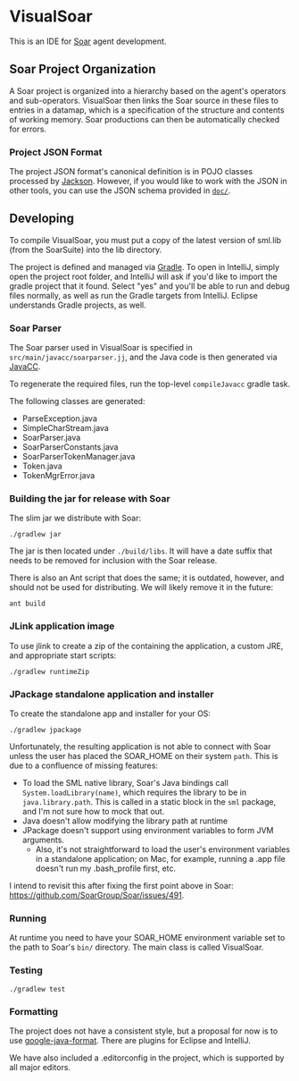 # VisualSoar

This is an IDE for [Soar](https://soar.eecs.umich.edu/) agent development.

## Soar Project Organization

A Soar project is organized into a hierarchy based on the agent's operators and sub-operators. VisualSoar then links the Soar source in these files to entries in a datamap, which is a specification of the structure and contents of working memory. Soar productions can then be automatically checked for errors.

### Project JSON Format

The project JSON format's canonical definition is in POJO classes processed by [Jackson](https://github.com/FasterXML/jackson). However, if you would like to work with the JSON in other tools, you can use the JSON schema provided in [`doc/`](./doc/project_schema.json).

## Developing

To compile VisualSoar, you must put a copy of the latest version of sml.lib (from the SoarSuite) into the lib directory.

The project is defined and managed via [Gradle](https://gradle.org/). To open in IntelliJ,
simply open the project root folder, and IntelliJ will ask if you'd like to import the gradle
project that it found. Select "yes" and you'll be able to run and debug files normally, as well
as run the Gradle targets from IntelliJ. Eclipse understands Gradle projects, as well.

### Soar Parser

The Soar parser used in VisualSoar is specified in `src/main/javacc/soarparser.jj`, and the Java code is then
generated via [JavaCC](https://javacc.github.io/javacc/).

To regenerate the required files, run the top-level `compileJavacc` gradle task.

The following classes are generated:

* ParseException.java
* SimpleCharStream.java
* SoarParser.java
* SoarParserConstants.java
* SoarParserTokenManager.java
* Token.java
* TokenMgrError.java

### Building the jar for release with Soar

The slim jar we distribute with Soar:

    ./gradlew jar

The jar is then located under `./build/libs`. It will have a date suffix that needs to be removed for inclusion with the Soar release.

There is also an Ant script that does the same; it is outdated, however, and should not be used for distributing.
We will likely remove it in the future:

    ant build

### JLink application image

To use jlink to create a zip of the containing the application, a custom JRE, and appropriate start scripts:

    ./gradlew runtimeZip

### JPackage standalone application and installer

To create the standalone app and installer for your OS:

    ./gradlew jpackage

Unfortunately, the resulting application is not able to connect with Soar unless the user has placed the SOAR_HOME on
their system `path`. This is due to a confluence of missing features:

* To load the SML native library, Soar's Java bindings call `System.loadLibrary(name)`, which requires the library to be in `java.library.path`. This is called in a static block in the `sml` package, and I'm not sure how to mock that out.
* Java doesn't allow modifying the library path at runtime
* JPackage doesn't support using environment variables to form JVM arguments.
  * Also, it's not straightforward to load the user's environment variables in a standalone application; on Mac, for example, running a .app file doesn't run my .bash_profile first, etc.

I intend to revisit this after fixing the first point above in Soar: https://github.com/SoarGroup/Soar/issues/491.

### Running

At runtime you need to have your SOAR_HOME environment variable set to the path to Soar's `bin/` directory.
The main class is called VisualSoar.

### Testing

    ./gradlew test

### Formatting

The project does not have a consistent style, but a proposal for now is to use
[google-java-format](https://github.com/google/google-java-format). There are plugins for Eclipse and IntelliJ.

We have also included a .editorconfig in the project, which is supported by all major editors.
